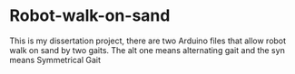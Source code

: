 # Robot-walk-on-sand
This is my dissertation project, there are two Arduino files that allow robot walk on sand by two gaits. The alt one means alternating gait and the syn means Symmetrical Gait
